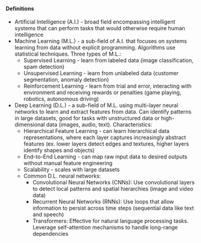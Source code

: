 #### Definitions
- Artificial Intelligence (A.I.) - broad field encompassing intelligent systems that can perform tasks that would otherwise require human intelligence
- Machine Learning (M.L.) - a sub-field of A.I. that focuses on systems learning from data without explicit programming. Algorithms use statistical techniques. Three types of M.L.:
	- Supervised Learning - learn from labeled data (image classification, spam detection)
	- Unsupervised Learning - learn from unlabeled data (customer segmentation, anomaly detection)
	- Reinforcement Learning - learn from trial and error, interacting with environment and receiving rewards or penalties (game playing, robotics, autonomous driving)
- Deep Learning (D.L.) - a sub-field of M.L. using multi-layer neural networks to learn and extract features from data. Can identify patterns in large datasets, good for tasks with unstructured data or high-dimensional data (images, audio, text). Characteristics:
	- Hierarchical Feature Learning - can learn hierarchical data representations, where each layer captures increasingly abstract features (ex. lower layers detect edges and textures, higher layers identify shapes and objects)
	- End-to-End Learning - can map raw input data to desired outputs without manual feature engineering
	- Scalability - scales with large datasets
	- Common D.L. neural networks:
		- Convolutional Neural Networks (CNNs): Use convolutional layers to detect local patterns and spatial hierarchies (image and video data)
		- Recurrent Neural Networks (RNNs): Use loops that allow information to persist across time steps (sequential data like text and speech)
		- Transformers: Effective for natural language processing tasks. Leverage self-attention mechanisms to handle long-range dependencies